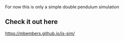 For now this is only a simple double pendulum simulation

## Check it out here
https://mbembers.github.io/js-sim/
